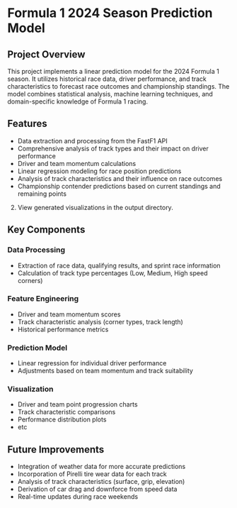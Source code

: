 # Formula 1 2024 Season Prediction Model

## Project Overview
This project implements a linear prediction model for the 2024 Formula 1 season. It utilizes historical race data, driver performance, and track characteristics to forecast race outcomes and championship standings. The model combines statistical analysis, machine learning techniques, and domain-specific knowledge of Formula 1 racing.

## Features
- Data extraction and processing from the FastF1 API
- Comprehensive analysis of track types and their impact on driver performance
- Driver and team momentum calculations
- Linear regression modeling for race position predictions
- Analysis of track characteristics and their influence on race outcomes
- Championship contender predictions based on current standings and remaining points


2. View generated visualizations in the output directory.

## Key Components

### Data Processing
- Extraction of race data, qualifying results, and sprint race information
- Calculation of track type percentages (Low, Medium, High speed corners)

### Feature Engineering
- Driver and team momentum scores
- Track characteristic analysis (corner types, track length)
- Historical performance metrics

### Prediction Model
- Linear regression for individual driver performance
- Adjustments based on team momentum and track suitability

### Visualization
- Driver and team point progression charts
- Track characteristic comparisons
- Performance distribution plots
- etc

## Future Improvements
- Integration of weather data for more accurate predictions
- Incorporation of Pirelli tire wear data for each track
- Analysis of track characteristics (surface, grip, elevation)
- Derivation of car drag and downforce from speed data
- Real-time updates during race weekends
